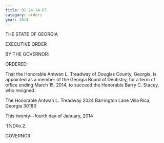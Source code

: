 ```yaml
---
title: 01.24.14.07
category: orders
year: 2014
---
```

 

THE STATE OF GEORGIA

EXECUTIVE ORDER

BY THE GOVERNOR:

ORDERED:

That the Honorable Antwan L. Treadway of Douglas County,
Georgia, is appointed as a member of the Georgia Board of
Dentistry, for a term of office ending March 15, 2014, to succeed
the Honorable Barry C. Stacey, who resigned.

The Honorable Antwan L. Treadway
2024 Barrington Lane
Villa Rica, Georgia 30180

This twenty—fourth day of January, 2014

‘(\%D¢o.2.

GOVERNOR

